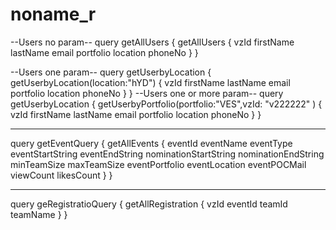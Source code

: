 # noname_r

--Users no param--
query getAllUsers {
  getAllUsers {
    vzId
    firstName
    lastName
    email
    portfolio
    location
    phoneNo
  }
}

--Users one param--
query getUserbyLocation {
  getUserbyLocation(location:"hYD") {
    vzId
    firstName
    lastName
    email
    portfolio
    location
    phoneNo
  }
}
--Users one or more param--
query getUserbyLocation {
  getUserbyPortfolio(portfolio:"VES",vzId: "v222222"
  ) {
    vzId
    firstName
    lastName
    email
    portfolio
    location
    phoneNo
  }
}

---------------------------------------------------------------------------------------------------------------------------------
query getEventQuery {
  getAllEvents {
    eventId
    eventName
    eventType
    eventStartString
    eventEndString
    nominationStartString
    nominationEndString
    minTeamSize
    maxTeamSize
    eventPortfolio
    eventLocation
    eventPOCMail
    viewCount
    likesCount
  }
}

--------------------------------------------------------------------------------------------------------------------------------

query geRegistratioQuery {
  getAllRegistration {
    vzId
    eventId
    teamId
    teamName
  }
}


